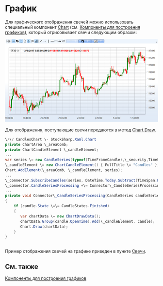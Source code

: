 # График

Для графического отображения свечей можно использовать специальный компонент [Chart](../api/StockSharp.Xaml.Charting.Chart.html) (см. [Компоненты для построения графиков](GUICharting.md)), который отрисовывает свечи следующим образом:

![sample candleschart](../images/sample_candleschart.png)

Для отображения, поступающие свечи передаются в метод [Chart.Draw](../api/StockSharp.Xaml.Charting.Chart.Draw.html).

```cs
\/\/ CandlesChart \- StockSharp.Xaml.Chart
private ChartArea \_areaComb;
private ChartCandleElement \_candleElement;
...
var series \= new CandleSeries(typeof(TimeFrameCandle),\_security,TimeSpan.FromMinutes(\_timeframe));
\_candleElement \= new ChartCandleElement() { FullTitle \= "Candles" };
Chart.AddElement(\_areaComb, \_candleElement, series);
...
\_connector.SubscribeCandles(series, DateTime.Today.Subtract(TimeSpan.FromDays(5)), DateTime.Now);		
\_connector.CandleSeriesProcessing +\= Connector\_CandleSeriesProcessing;
...
private void Connector\_CandleSeriesProcessing(CandleSeries candleSeries, Candle candle)
{
    if (candle.State \=\= CandleStates.Finished) 
    {
       var chartData \= new ChartDrawData();
       chartData.Group(candle.OpenTime).Add(\_candleElement, candle);
       Chart.Draw(chartData);
    }
}
		
```

Пример отображения свечей на графике приведен в пункте [Свечи](Candles.md).

## См. также

[Компоненты для построения графиков](GUICharting.md)
